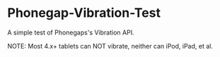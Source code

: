 # Phonegap-Vibration-Test
A simple test of Phonegaps's Vibration API.

NOTE: Most 4.x+ tablets can NOT vibrate, neither can iPod, iPad, et al.
